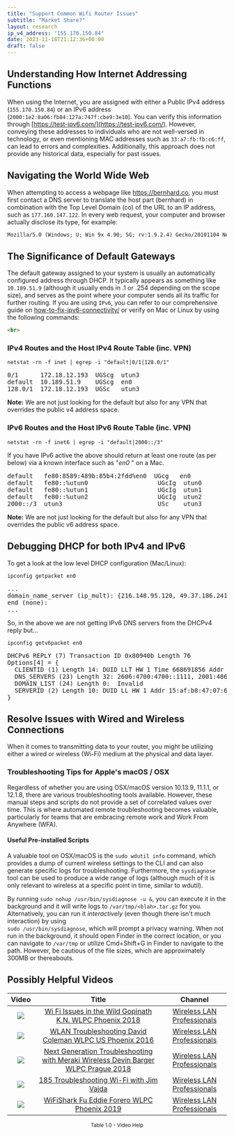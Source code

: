 ```yaml
---
title: "Support Common Wifi Router Issues"
subtitle: "Market Share?"
layout: research
ip_v4_address: "155.170.150.84"
date: 2023-11-18T21:12:36+00:00
draft: false
---
```


## Understanding How Internet Addressing Functions

When using the Internet, you are assigned with either a Public IPv4 address (`155.170.150.84`) or an IPv6 address (`2000:1e2:8a06:fb84:127a:747f:cbe9:3e10`). You can verify this information through [https://test-ipv6.com/](https://test-ipv6.com/). However, conveying these addresses to individuals who are not well-versed in technology, or even mentioning MAC addresses such as `33:a7:fb:fb:c6:ff`, can lead to errors and complexities. Additionally, this approach does not provide any historical data, especially for past issues.
## Navigating the World Wide Web
When attempting to access a webpage like https://bernhard.co, you must first contact a DNS server to translate the host part (bernhard) in combination with the Top Level Domain (co) of the URL to an IP address, such as `177.160.147.122`. In every web request, your computer and browser actually disclose its type, for example: 
```html
Mozilla/5.0 (Windows; U; Win 9x 4.90; SG; rv:1.9.2.4) Gecko/20101104 Netscape/9.1.0285
```
## The Significance of Default Gateways
The default gateway assigned to your system is usually an automatically configured address through DHCP. It typically appears as something like `10.189.51.9` (although it usually ends in .1 or .254 depending on the scope size), and serves as the point where your computer sends all its traffic for further routing. If you are using `IPv6`, you can refer to our comprehensive guide on [how-to-fix-ipv6-connectivity/](/blog/how-to-fix-ipv6-connectivity/) or verify on Mac or Linux by using the following commands:
```html
<br>
```
### IPv4 Routes and the Host IPv4 Route Table (inc. VPN)
```netstat -rn -f inet | egrep -i "default|0/1|128.0/1"```

<pre>
0/1      172.18.12.193  UGScg  utun3
default  10.189.51.9    UGScg  en0
128.0/1  172.18.12.193  UGSc   utun3</pre>

**Note:** We are not just looking for the default but also for any VPN that overrides the public v4 address space.

### IPv6 Routes and the Host IPv6 Route Table (inc. VPN)
```netstat -rn -f inet6 | egrep -i "default|2000::/3"```

If you have IPv6 active the above should return at least one route (as per below) via a known interface such as "_en0_ " on a Mac. 

<pre>
default   fe80:8589:489b:85b4:2fdd%en0  UGcg   en0
default   fe80::%utun0                   UGcIg  utun0
default   fe80::%utun1                   UGcIg  utun1
default   fe80::%utun2                   UGcIg  utun2
2000::/3  utun3                          USc    utun3</pre>

**Note:** We are not just looking for the default but also for any VPN that overrides the public v6 address space.
<br>

## Debugging DHCP for both IPv4 and IPv6

To get a look at the low level DHCP configuration (Mac/Linux): 

```ipconfig getpacket en0```

<pre>
...
domain_name_server (ip_mult): {216.148.95.120, 49.37.186.241}
end (none):
...</pre>

So, in the above we are not getting IPv6 DNS servers from the DHCPv4 reply but...

```ipconfig getv6packet en0```

<pre>
DHCPv6 REPLY (7) Transaction ID 0x80940b Length 76
Options[4] = {
  CLIENTID (1) Length 14: DUID LLT HW 1 Time 668691856 Addr 33:a7:fb:fb:c6:ff
  DNS_SERVERS (23) Length 32: 2606:4700:4700::1111, 2001:4860:4860::8844
  DOMAIN_LIST (24) Length 0:  Invalid
  SERVERID (2) Length 10: DUID LL HW 1 Addr 15:af:b8:47:07:62
}</pre>




## Resolve Issues with Wired and Wireless Connections
When it comes to transmitting data to your router, you might be utilizing either a wired or wireless (Wi-Fi) medium at the physical and data layer.
### Troubleshooting Tips for Apple's macOS / OSX
Regardless of whether you are using OSX/macOS version 10.13.9, 11.1.1, or 12.1.8, there are various troubleshooting tools available. However, these manual steps and scripts do not provide a set of correlated values over time. This is where automated remote troubleshooting becomes valuable, particularly for teams that are embracing remote work and Work From Anywhere (WFA).
#### Useful Pre-installed Scripts
A valuable tool on OSX/macOS is the ```sudo wdutil info``` command, which provides a dump of current wireless settings to the CLI and can also generate specific logs for troubleshooting. Furthermore, the ```sysdiagnose``` tool can be used to produce a wide range of logs (although much of it is only relevant to wireless at a specific point in time, similar to wdutil).

By running ```sudo nohup /usr/bin/sysdiagnose -u &```, you can execute it in the background and it will write logs to ```/var/tmp/<blah>.tar.gz``` for you. Alternatively, you can run it *interactively* (even though there isn't much interaction) by using<br>```sudo /usr/bin/sysdiagnose```, which will prompt a privacy warning. When not run in the background, it should open Finder in the correct location, or you can navigate to ```/var/tmp``` or utilize Cmd+Shift+G in Finder to navigate to the path. However, be cautious of the file sizes, which are approximately 300MB or thereabouts.
## Possibly Helpful Videos

<link href="/plugins/lity/css/lity.min.css" rel="stylesheet">
<script src="/plugins/lity/js/lity.min.js"></script>
<div class="table1-start"></div>

|Video | Title | Channel |
| :---: | :---: | :---: |
|<a href="https://www.youtube.com/watch?v=XIgyJ0f8Zl4" data-lity><img src="https://i.ytimg.com/vi/XIgyJ0f8Zl4/default.jpg" class="img-fluid"></a>|<a href="https://www.youtube.com/watch?v=XIgyJ0f8Zl4" data-lity>Wi Fi Issues in the Wild   Gopinath K.N.   WLPC Phoenix 2018</a>|<a target="_blank" href="https://www.youtube.com/channel/UCIzBSS46vcqhwmBZ7ZpY-yg" >Wireless LAN Professionals</a>|
|<a href="https://www.youtube.com/watch?v=5nvwM3bDvbY" data-lity><img src="https://i.ytimg.com/vi/5nvwM3bDvbY/default.jpg" class="img-fluid"></a>|<a href="https://www.youtube.com/watch?v=5nvwM3bDvbY" data-lity>WLAN Troubleshooting   David Coleman   WLPC US Phoenix 2016</a>|<a target="_blank" href="https://www.youtube.com/channel/UCIzBSS46vcqhwmBZ7ZpY-yg" >Wireless LAN Professionals</a>|
|<a href="https://www.youtube.com/watch?v=ZRZhgniImZM" data-lity><img src="https://i.ytimg.com/vi/ZRZhgniImZM/default.jpg" class="img-fluid"></a>|<a href="https://www.youtube.com/watch?v=ZRZhgniImZM" data-lity>Next Generation Troubleshooting with Meraki Wireless   Devin Barger   WLPC Prague 2018</a>|<a target="_blank" href="https://www.youtube.com/channel/UCIzBSS46vcqhwmBZ7ZpY-yg" >Wireless LAN Professionals</a>|
|<a href="https://www.youtube.com/watch?v=NL7tJm_QIKo" data-lity><img src="https://i.ytimg.com/vi/NL7tJm_QIKo/default.jpg" class="img-fluid"></a>|<a href="https://www.youtube.com/watch?v=NL7tJm_QIKo" data-lity>185   Troubleshooting Wi-Fi with Jim Vajda</a>|<a target="_blank" href="https://www.youtube.com/channel/UCIzBSS46vcqhwmBZ7ZpY-yg" >Wireless LAN Professionals</a>|
|<a href="https://www.youtube.com/watch?v=5sSjGo2DZHc" data-lity><img src="https://i.ytimg.com/vi/5sSjGo2DZHc/default.jpg" class="img-fluid"></a>|<a href="https://www.youtube.com/watch?v=5sSjGo2DZHc" data-lity>WiFiShark Fu   Eddie Forero   WLPC Phoenix 2019</a>|<a target="_blank" href="https://www.youtube.com/channel/UCIzBSS46vcqhwmBZ7ZpY-yg" >Wireless LAN Professionals</a>|

<center><small>Table 1.0 - Video Help</small></center>
 <br>
<div class="table1-end"></div>
<script type="text/javascript">
(function() {
    $('div.table1-start').nextUntil('div.table1-end', 'table').addClass('table thead-dark table-striped table-responsive rounded').attr('id', 't1');
    $('#t1').find('thead').addClass('thead-dark');
})();
</script>
